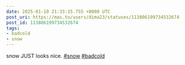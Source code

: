 ```yaml
---
date: 2025-01-10 21:33:15.755 +0000 UTC
post_uri: https://mas.to/users/dima23/statuses/113806199734532674
post_id: 113806199734532674
tags:
- badcold
- snow
---
```

snow JUST looks nice. [#snow](https://mas.to/tags/snow) [#badcold](https://mas.to/tags/badcold)


